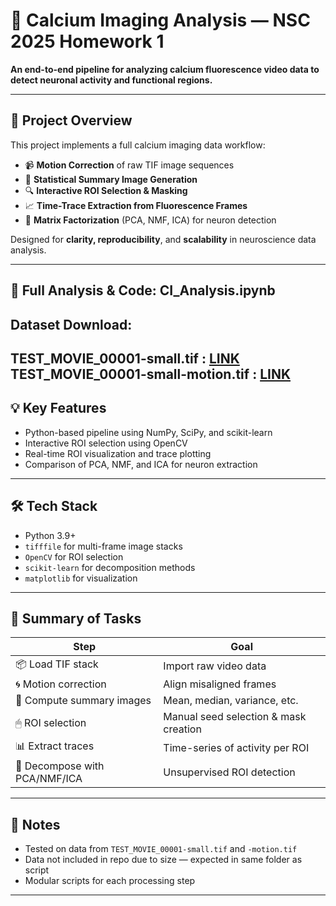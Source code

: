 # 🧠 Calcium Imaging Analysis — NSC 2025 Homework 1

**An end-to-end pipeline for analyzing calcium fluorescence video data to detect neuronal activity and functional regions.**

---

## 🚀 Project Overview

This project implements a full calcium imaging data workflow:

- 📹 **Motion Correction** of raw TIF image sequences
- 🧮 **Statistical Summary Image Generation**
- 🔍 **Interactive ROI Selection & Masking**
- 📈 **Time-Trace Extraction from Fluorescence Frames**
- 🧠 **Matrix Factorization** (PCA, NMF, ICA) for neuron detection

Designed for **clarity, reproducibility**, and **scalability** in neuroscience data analysis.

---

## 🔗 Full Analysis & Code: CI_Analysis.ipynb

## Dataset Download: 

TEST_MOVIE_00001-small.tif : [LINK](https://www.dropbox.com/scl/fi/2m1rww64907h0wvlihqj2/TEST_MOVIE_00001-small-motion.tif?rlkey=pv83iulbkhwtztpuwfo3nk6a6&st=69nu7fvt&dl=0)
TEST_MOVIE_00001-small-motion.tif : [LINK](https://www.dropbox.com/scl/fi/gphia4ppq99k78zwhufgl/TEST_MOVIE_00001-small.tif?rlkey=pb8k5h5mdszhvy3ald1nl9qzv&st=cj7qbw55&dl=0)
---

## 💡 Key Features
- Python-based pipeline using NumPy, SciPy, and scikit-learn
- Interactive ROI selection using OpenCV
- Real-time ROI visualization and trace plotting
- Comparison of PCA, NMF, and ICA for neuron extraction

---

## 🛠 Tech Stack

- Python 3.9+
- `tifffile` for multi-frame image stacks
- `OpenCV` for ROI selection
- `scikit-learn` for decomposition methods
- `matplotlib` for visualization

---

## 🧪 Summary of Tasks

| Step                        | Goal                                  |
|-----------------------------|----------------------------------------|
| 📦 Load TIF stack           | Import raw video data                 |
| 🌀 Motion correction         | Align misaligned frames               |
| 🧮 Compute summary images    | Mean, median, variance, etc.          |
| 🖱 ROI selection             | Manual seed selection & mask creation |
| 📊 Extract traces           | Time-series of activity per ROI       |
| 🧠 Decompose with PCA/NMF/ICA| Unsupervised ROI detection            |

---

## 📎 Notes

- Tested on data from `TEST_MOVIE_00001-small.tif` and `-motion.tif`
- Data not included in repo due to size — expected in same folder as script
- Modular scripts for each processing step

---
